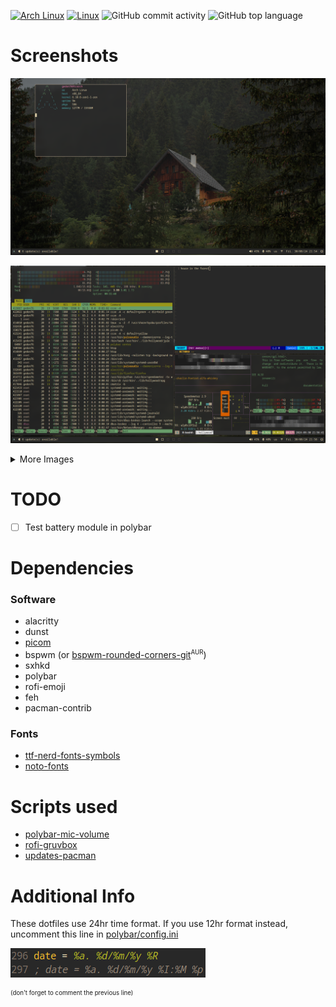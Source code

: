 [![Arch Linux](https://img.shields.io/badge/Arch%20Linux-white?style=flat&logo=archlinux&logoColor=1793d1)](https://www.archlinux.org/)
[![Linux](https://img.shields.io/badge/Linux-%23.svg?logo=linux&color=FCC624&logoColor=black)](https://www.linux.org/)
![GitHub commit activity](https://img.shields.io/github/commit-activity/m/gedon76/dotfiles)
![GitHub top language](https://img.shields.io/github/languages/top/gedon76/dotfiles)


# Screenshots

![cool image](/images/screenshot.png?raw=true "How it should look")

![another cool image](/images/unixporn.png?raw=true "Busy")

<details>
<summary>More Images</summary>

![rofi](/images/rofi.png?raw=true "Rofi")

![browsing](/images/browsing.png?raw=true "Firefox (not included)")

![coding](/images/coding.png?raw=true "VS Code (not included)")
</details>

# TODO
- [ ] Test battery module in polybar

# Dependencies
### Software
- alacritty
- dunst
- [picom](https://github.com/fdev31/picom)
- bspwm (or [bspwm-rounded-corners-git](https://aur.archlinux.org/packages/bspwm-rounded-corners-git)<sup><small>AUR</small></sup>)
- sxhkd
- polybar
- rofi-emoji
- feh
- pacman-contrib

### Fonts
- [ttf-nerd-fonts-symbols](https://www.nerdfonts.com/)
- [noto-fonts](https://fonts.google.com/noto/fonts/)

# Scripts used
- [polybar-mic-volume](https://github.com/MarcDonald/polybar-mic-volume)
- [rofi-gruvbox](https://github.com/hiimsergey/rofi-gruvbox-material)
- [updates-pacman](https://github.com/polybar/polybar-scripts/tree/master/polybar-scripts/updates-pacman)

# Additional Info
These dotfiles use 24hr time format. If you use 12hr format instead, uncomment this line in [polybar/config.ini](/.config/polybar/config.ini)

![this line](/images/12hrclock.png?raw=true "This line")

<sup><small>(don't forget to comment the previous line)</small></sup>
